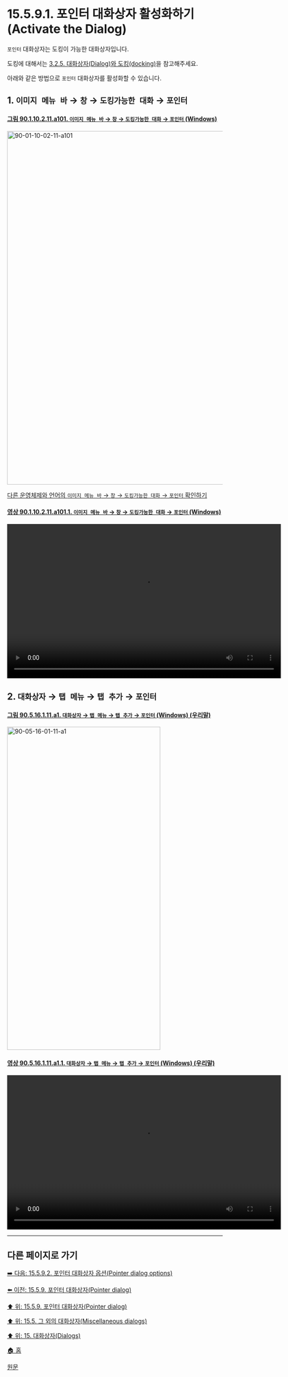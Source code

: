 # 15.5.9.1. 포인터 대화상자 활성화하기(Activate the Dialog)

`포인터` 대화상자는 도킹이 가능한 대화상자입니다.

도킹에 대해서는 [3.2.5. 대화상자(Dialog)와 도킹(docking)](./03-02-05-00-dialogs-and-docking.md)을 참고해주세요.

아래와 같은 방법으로 `포인터` 대화상자를 활성화할 수 있습니다.

<a id="15-05-09-01-s1"></a>

## 1. `이미지 메뉴 바` → `창` → `도킹가능한 대화` → `포인터`

<a id="90-01-10-02-11-a101"></a>

#### [그림 90.1.10.2.11.a101. `이미지 메뉴 바` → `창` → `도킹가능한 대화` → `포인터` (Windows)](./90-01-10-02-11-pointer.md#90-01-10-02-11-a101)
<img width="980" height="825" alt="90-01-10-02-11-a101" src="https://github.com/user-attachments/assets/c4c6ea14-d343-40e4-beff-2a56b651a362" />

[다른 운영체제와 언어의 `이미지 메뉴 바` → `창` → `도킹가능한 대화` → `포인터` 확인하기](./90-01-10-02-11-pointer.md#90-01-10-02-11-a102)

<a id="90-01-10-02-11-a101-01"></a>

#### [영상 90.1.10.2.11.a101.1. `이미지 메뉴 바` → `창` → `도킹가능한 대화` → `포인터` (Windows)](./90-01-10-02-11-pointer.md#90-01-10-02-11-a101-01)
<video controls="controls" width="640" height="360" src="https://github.com/user-attachments/assets/8feff845-83b1-453b-b772-fb777049b231"></video>

<a id="15-05-09-01-s2"></a>

## 2. `대화상자` → `탭 메뉴` → `탭 추가` → `포인터`

<a id="90-05-16-01-11-a1"></a>

#### [그림 90.5.16.1.11.a1. `대화상자` → `탭 메뉴` → `탭 추가` → `포인터` (Windows) (우리말)](./90-05-16-01-11-pointer.md#90-05-16-01-11-a1)
<img width="358" height="754" alt="90-05-16-01-11-a1" src="https://github.com/user-attachments/assets/4fab816d-f2d7-42c9-907b-9fcb64d31459" />

<a id="90-05-16-01-11-a1-01"></a>

#### [영상 90.5.16.1.11.a1.1. `대화상자` → `탭 메뉴` → `탭 추가` → `포인터` (Windows) (우리말)](./90-05-16-01-11-pointer.md#90-05-16-01-11-a1-01)
<video controls="controls" width="640" height="360" src="https://github.com/user-attachments/assets/a316a087-da89-46a4-bff6-e6c4cc44a6a1"></video>

***

## 다른 페이지로 가기

[➡️ 다음: 15.5.9.2. 포인터 대화상자 옵션(Pointer dialog options)](./15-05-09-02-00-pointer_dialog_options.md)

[⬅️ 이전: 15.5.9. 포인터 대화상자(Pointer dialog)](./15-05-09-00-pointer-dialog.md)

[⬆️ 위: 15.5.9. 포인터 대화상자(Pointer dialog)](./15-05-09-00-pointer-dialog.md)

[⬆️ 위: 15.5. 그 외의 대화상자(Miscellaneous dialogs)](./15-05-00-miscellaneous-dialogs.md)

[⬆️ 위: 15. 대화상자(Dialogs)](./15-00-dialogs.md)

[🏠 홈](./00-home.md)

[원문](https://docs.gimp.org/2.10/ko/gimp-pointer-info-dialog.html#idm22190)